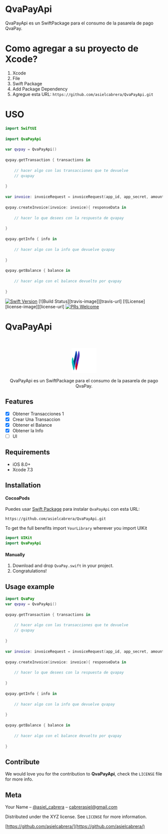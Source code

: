 # QvaPayApi


QvaPayApi es un SwiftPackage para el consumo de la pasarela de pago QvaPay.

# Como agregar a su proyecto de Xcode? 

1. Xcode
2. File
3. Swift Package
4. Add Package Dependency
5. Agregue esta URL:
	```https://github.com/asielcabrera/QvaPayApi.git```

# USO
```swift
import SwiftUI

import QvaPayApi

var qvpay = QvaPayApi()

qvpay.getTransaction { transactions in

    // hacer algo con las transacciones que te devuelve
    // qvapay
    
}

var invoice: invoiceRequest = invoiceRequest(app_id, app_secret, amount, description, remote_id, signed)

qvpay.createInvoice(invoice: invoice){ responseData in

    // hacer lo que desees con la respuesta de qvapay

}

qvpay.getInfo { info in

    // hacer algo con la info que devuelve qvapay
    
}

qvpay.getBalance { balance in

    // hacer algo con el balance devuelto por qvapay
    
}
```

[![Swift Version][swift-image]][swift-url]
[![Build Status][travis-image]][travis-url]
[![License][license-image]][license-url]
[![PRs Welcome](https://img.shields.io/badge/PRs-welcome-brightgreen.svg?style=flat-square)](http://makeapullrequest.com)

# QvaPayApi
<br />
<p align="center">
  <a href="https://github.com/asielcabrera/
QvaPayApi">
    <img src="Sources/QvaPay/qvapay-logo-l.png" alt="Logo" width="80" height="80">
  </a>
  <p align="center">
    QvaPayApi es un SwiftPackage para el consumo de la pasarela de pago QvaPay.
  </p>
</p>

## Features

- [x] Obtener Transacciones 1
- [x] Crear Una Transaccion
- [x] Obtener el Balance
- [x] Obtener la Info
- [ ] UI

## Requirements

- iOS 8.0+
- Xcode 7.3

## Installation

#### CocoaPods
Puedes usar [Swift Package](http://cocoapods.org/) para instalar `QvaPayApi` con esta URL:

```git
https://github.com/asielcabrera/QvaPayApi.git
```

To get the full benefits import `YourLibrary` wherever you import UIKit

``` swift
import UIKit
import QvaPayApi
```
#### Manually
1. Download and drop ```QvaPay.swift``` in your project.  
2. Congratulations!  

## Usage example

```swift
import QvaPay
var qvpay = QvaPayApi()

qvpay.getTransaction { transactions in

    // hacer algo con las transacciones que te devuelve
    // qvapay
    
}

var invoice: invoiceRequest = invoiceRequest(app_id, app_secret, amount, description, remote_id, signed)

qvpay.createInvoice(invoice: invoice){ responseData in

    // hacer lo que desees con la respuesta de qvapay

}

qvpay.getInfo { info in

    // hacer algo con la info que devuelve qvapay
    
}

qvpay.getBalance { balance in

    // hacer algo con el balance devuelto por qvapay
    
}

```

## Contribute

We would love you for the contribution to **QvaPayApi**, check the ``LICENSE`` file for more info.

## Meta

Your Name – [@asiel_cabrera](https://twitter.com/asiel_cabrera) – cabrerasiel@gmail.com

Distributed under the XYZ license. See ``LICENSE`` for more information.

[https://github.com/asielcabrera/](https://github.com/asielcabrera/)

[swift-image]:https://img.shields.io/badge/swift-3.0-orange.svg
[swift-url]: https://swift.org/
